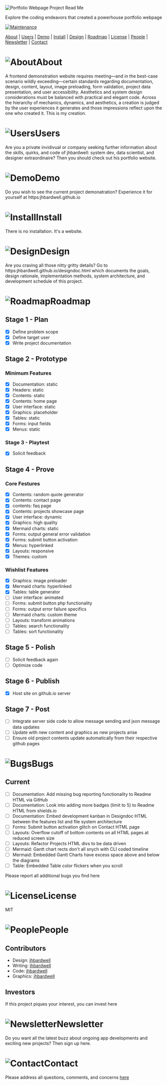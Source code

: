![Portfolio Webpage Project Read Me](/images/header.png)


Explore the coding endeavors that created a powerhouse portfolio webpage


[![Maintenance](https://img.shields.io/badge/Maintained-yes-green.svg)](https://github.com/jhbardwell/jhbardwell.github.io)

[About](#About) | [Users](#Users) | [Demo](#Demo) | [Install](#Install) | [Design](#Design) | [Roadmap](#Roadmap) | [License](#License) | [People](#People) | [Newsletter](#Newsletter) | [Contact](#Contact)

# ![About](/images/about.png)About 
A frontend demonstration website requires meeting&mdash;and in the best-case scenario wildly exceeding&mdash;certain standards regarding documentation, design, content, layout, image preloading, form validation, project data presentation, and user accessibility. Aesthetics and system design considerations must be balanced with practical and elegant code. Across the hierarchy of mechanics, dynamics, and aesthetics, a creation is judged by the user experiences it generates and those impressions reflect upon the one who created it. This is my creation.

# ![Users](/images/users.png)Users
Are you a private invidivual or company seeking further information about the skills, quirks, and code of jhbardwell: system dev, data scientist, and designer extraordinaire? Then you should check out his portfolio website.

# ![Demo](/images/demo.png)Demo
Do you wish to see the current project demonatration? Experience it for yourself at https:jhbardwell.github.io

# ![Install](/images/install.png)Install
There is no installation. It's a website.

# ![Design](/images/design.png)Design
Are you craving all those nitty gritty details? Go to https:jhbardwell.github.io/designdoc.html which documents the goals, design rationale, implementation methods, system architecture, and development schedule of this project.

# ![Roadmap](/images/roadmap.png)Roadmap
## Stage 1 - Plan
- [X] Define problem scope
- [X] Define target user
- [X] Write project documentation

## Stage 2 - Prototype
### Minimum Features
- [X] Documentation: static
- [X] Headers: static
- [X] Contents: static
- [X] Contents: home page
- [X] User interface: static
- [X] Graphics: placeholder
- [X] Tables: static
- [X] Forms: input fields
- [X] Menus: static

### Stage 3 - Playtest
- [X] Solicit feedback

## Stage 4 - Prove
### Core Festures
- [X] Contents: random quote generator
- [X] Contents: contact page
- [X] contents: faq page
- [X] Contents: projects showcase page
- [X] User interface: dynamic
- [X] Graphics: high quality
- [X] Mermaid charts: static
- [X] Forms: output general error validation
- [X] Forms: submit button activation
- [X] Menus: hyperlinked
- [X] Layouts: responsive
- [X] Themes: custom

### Wishlist Features
- [X] Graphics: image preloader
- [X] Mermaid charts: hyperlinked
- [X] Tables: table generator
- [ ] User interface: animated
- [ ] Forms: submit button php functionality
- [ ] Forms: output error failure specifics
- [ ] Mermaid charts: custom theme
- [ ] Layouts: transform animations
- [ ] Tables: search functionality
- [ ] Tables: sort functionality
        
## Stage 5 - Polish
- [ ] Solicit feedback again
- [ ] Optimize code

## Stage 6 - Publish
- [X] Host site on github.io server

## Stage 7 - Post
- [ ] Integrate server side code to allow message sending and json message data updates
- [ ] Update with new content and graphics as new projects arise
- [ ] Ensure old project contents update automatically from their respective github pages

# ![Bugs](/images/bugs.png)Bugs

## Current
- [ ] Documentation: Add missing bug reporting functionality to Readme HTML via GitHub
- [ ] Documentation: Look into adding more badges (limit to 5) to Readme HTML from shields.io
- [ ] Documentation: Embed development kanban in Designdoc HTML between the features list and file system architecture
- [ ] Forms: Submit button activation glitch on Contact HTML page
- [ ] Layouts: Overflow cutoff of bottom contents on all HTML pages at reduced screen size
- [ ] Layouts: Refactor Projects HTML divs to be data driven
- [ ] Mermaid: Gantt chart rects don't all snych with CLI coded timeline
- [ ] Mermaid: Embedded Gantt Charts have excess space above and below the diagrams
- [ ] Table: Embedded Table color flickers when you scroll

Please report all additional bugs you find here

# ![License](/images/license.png)License
MIT

# ![People](/images/people.png)People
## Contributors
- Design: [jhbardwell](https://github.com/jhbardwell)
- Writing: [jhbardwell](https://github.com/jhbardwell)
- Code: [jhbardwell](https://github.com/jhbardwell)
- Graphics: [jhbardwell](https://github.com/jhbardwell)
## Investors
If this project piques your interest, you can invest here

# ![Newsletter](/images/newsletter.png)Newsletter
Do you want all the latest buzz about ongoing app developments and exciting new projects? Then sign up here.

# ![Contact](/images/contact.png)Contact
Please address all questions, comments, and concerns [here](jhbardwell@gmail.com)